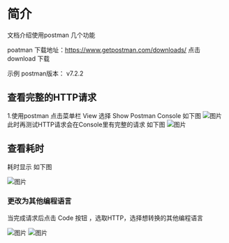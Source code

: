 # 简介

文档介绍使用postman 几个功能

poatman 下载地址：https://www.getpostman.com/downloads/ 点击download 下载

示例 postman版本： v7.2.2

##  查看完整的HTTP请求

1.使用postman  点击菜单栏 View 选择 Show Postman Console 如下图
![图片](https://raw.githubusercontent.com/Baidu-AIP/speech-demo/master/rest-api-asr/postman/doc-images/201906251801.png)
此时再测试HTTP请求会在Console里有完整的请求  如下图
![图片](https://raw.githubusercontent.com/Baidu-AIP/speech-demo/master/rest-api-asr/postman/doc-images/201906251802.png)

##  查看耗时
耗时显示 如下图

![图片](https://raw.githubusercontent.com/Baidu-AIP/speech-demo/master/rest-api-asr/postman/doc-images/201906251803.png)

### 更改为其他编程语言
当完成请求后点击 Code 按钮 ，选取HTTP，选择想转换的其他编程语言

![图片](https://raw.githubusercontent.com/Baidu-AIP/speech-demo/master/rest-api-asr/postman/doc-images/201906251705.png)
![图片](https://raw.githubusercontent.com/Baidu-AIP/speech-demo/master/rest-api-asr/postman/doc-images/201906251706.png)
